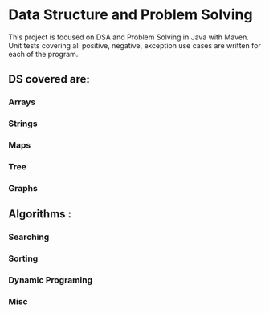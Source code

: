 # Data Structure and Problem Solving 

This project is focused on DSA and Problem Solving in Java with Maven. Unit tests covering all positive, negative, exception use cases are written for each of the program. 

## DS covered are:
### Arrays
### Strings
### Maps
### Tree
### Graphs

## Algorithms : 

### Searching
### Sorting
### Dynamic Programing 
### Misc 
